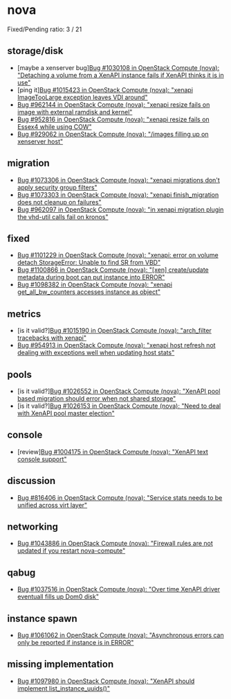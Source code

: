 # nova
Fixed/Pending ratio: 3 / 21

## storage/disk

 * [maybe a xenserver bug][Bug #1030108 in OpenStack Compute (nova): "Detaching a volume from a XenAPI instance fails if XenAPI thinks it is in use"](https://bugs.launchpad.net/nova/+bug/1030108)
 * [ping it][Bug #1015423 in OpenStack Compute (nova): "xenapi ImageTooLarge exception leaves VDI around"](https://bugs.launchpad.net/nova/+bug/1015423)
 * [Bug #962144 in OpenStack Compute (nova): "xenapi resize fails on image with external ramdisk and kernel"](https://bugs.launchpad.net/nova/+bug/962144)
 * [Bug #952816 in OpenStack Compute (nova): "xenapi resize fails on Essex4 while using COW"](https://bugs.launchpad.net/nova/+bug/952816)
 * [Bug #929062 in OpenStack Compute (nova): "/images filling up on xenserver host"](https://bugs.launchpad.net/nova/+bug/929062)

## migration

 * [Bug #1073306 in OpenStack Compute (nova): "xenapi migrations don't apply security group filters"](https://bugs.launchpad.net/nova/+bug/1073306)
 * [Bug #1073303 in OpenStack Compute (nova): "xenapi finish_migration does not cleanup on failures"](https://bugs.launchpad.net/nova/+bug/1073303)
 * [Bug #962097 in OpenStack Compute (nova): "in xenapi migration plugin the vhd-util calls fail on kronos"](https://bugs.launchpad.net/nova/+bug/962097)

## fixed

 * [Bug #1101229 in OpenStack Compute (nova): "xenapi: error on volume detach StorageError: Unable to find SR from VBD"](https://bugs.launchpad.net/nova/+bug/1101229)
 * [Bug #1100866 in OpenStack Compute (nova): "[xen] create/update metadata during boot can put instance into ERROR"](https://bugs.launchpad.net/nova/+bug/1100866)
 * [Bug #1098382 in OpenStack Compute (nova): "xenapi get_all_bw_counters accesses instance as object"](https://bugs.launchpad.net/nova/+bug/1098382)

## metrics

 * [is it valid?][Bug #1015190 in OpenStack Compute (nova): "arch_filter tracebacks with xenapi"](https://bugs.launchpad.net/nova/+bug/1015190)
 * [Bug #954913 in OpenStack Compute (nova): "xenapi host refresh not dealing with exceptions well when updating host stats"](https://bugs.launchpad.net/nova/+bug/954913)

## pools

 * [is it valid?][Bug #1026552 in OpenStack Compute (nova): "XenAPI pool based migration should error when not shared storage"](https://bugs.launchpad.net/nova/+bug/1026552)
 * [is it valid?][Bug #1026153 in OpenStack Compute (nova): "Need to deal with XenAPI pool master election"](https://bugs.launchpad.net/nova/+bug/1026153)

## console

 * [review][Bug #1004175 in OpenStack Compute (nova): "XenAPI text console support"](https://bugs.launchpad.net/nova/+bug/1004175)

## discussion

 * [Bug #816406 in OpenStack Compute (nova): "Service stats needs to be unified across virt layer"](https://bugs.launchpad.net/nova/+bug/816406)

## networking

 * [Bug #1043886 in OpenStack Compute (nova): "Firewall rules are not updated if you restart nova-compute"](https://bugs.launchpad.net/nova/+bug/1043886)

## qabug

 * [Bug #1037516 in OpenStack Compute (nova): "Over time XenAPI driver eventuall fills up Dom0 disk"](https://bugs.launchpad.net/nova/+bug/1037516)

## instance spawn

 * [Bug #1061062 in OpenStack Compute (nova): "Asynchronous errors can only be reported if instance is in ERROR"](https://bugs.launchpad.net/nova/+bug/1061062)

## missing implementation

 * [Bug #1097980 in OpenStack Compute (nova): "XenAPI should implement list_instance_uuids()"](https://bugs.launchpad.net/nova/+bug/1097980)
